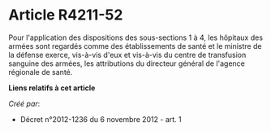 # Article R4211-52

Pour l'application des dispositions des sous-sections 1 à 4, les hôpitaux des armées sont regardés comme des établissements
de santé et le ministre de la défense exerce, vis-à-vis d'eux et vis-à-vis du centre de transfusion sanguine des armées, les
attributions du directeur général de l'agence régionale de santé.

**Liens relatifs à cet article**

_Créé par_:

  - Décret n°2012-1236 du 6 novembre 2012 - art. 1
